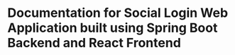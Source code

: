 # Documentation for Social Login Web Application built using Spring Boot Backend and React Frontend
